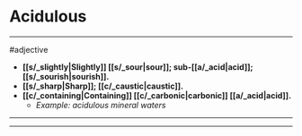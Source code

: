 # Acidulous
---
#adjective
- **[[s/_slightly|Slightly]] [[s/_sour|sour]]; sub-[[a/_acid|acid]]; [[s/_sourish|sourish]].**
- **[[s/_sharp|Sharp]]; [[c/_caustic|caustic]].**
- **[[c/_containing|Containing]] [[c/_carbonic|carbonic]] [[a/_acid|acid]].**
	- _Example: acidulous mineral waters_
---
---
